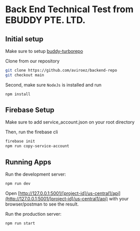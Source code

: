 # Back End Technical Test from EBUDDY PTE. LTD.

## Initial setup
Make sure to setup [buddy-turborepo](https://github.com/aviroez/buddy-turborepo)

Clone from our repository
```bash
git clone https://github.com/aviroez/backend-repo
git checkout main
```

Second, make sure `NodeJs` is installed and run 
```bash
npm install
```

## Firebase Setup
Make sure to add service_account.json on your root directory

Then, run the firebase cli
```bash
firebase init
npm run copy-service-account
```

## Running Apps

Run the development server:

```bash
npm run dev
```

Open [http://127.0.0.1:5001/[project-id]/us-central1/api](http://127.0.0.1:5001/[project-id]/us-central1/api) with your browser/postman to see the result.



Run the production server:

```bash
npm run start
```